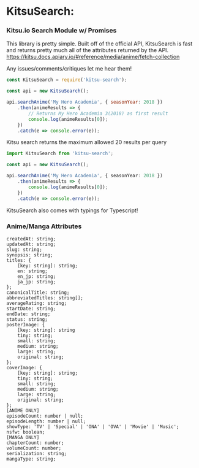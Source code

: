 # KitsuSearch:
### Kitsu.io Search Module w/ Promises

This library is pretty simple. Built off of the official API, KitsuSearch is fast and returns pretty much all of the attributes returned by the API.
https://kitsu.docs.apiary.io/#reference/media/anime/fetch-collection

Any issues/comments/critiques let me hear them!

```javascript
const KitsuSearch = require('kitsu-search');

const api = new KitsuSearch();

api.searchAnime('My Hero Academia', { seasonYear: 2018 })
	.then(animeResults => {
		// Returns My Hero Academia 3(2018) as first result
		console.log(animeResults[0]);
	})
	.catch(e => console.error(e));
```

Kitsu search returns the maximum allowed 20 results per query

```typescript
import KitsuSearch from 'kitsu-search';

const api = new KitsuSearch();

api.searchAnime('My Hero Academia', { seasonYear: 2018 })
	.then(animeResults => {
		console.log(animeResults[0]);
	})
	.catch(e => console.error(e));
```

KitsuSearch also comes with typings for Typescript!

### Anime/Manga Attributes
```
createdAt: string;
updatedAt: string;
slug: string;
synopsis: string;
titles: {
	[key: string]: string;
	en: string;
	en_jp: string;
	ja_jp: string;
};
canonicalTitle: string;
abbreviatedTitles: string[];
averageRating: string;
startDate: string;
endDate: string;
status: string;
posterImage: {
	[key: string]: string
	tiny: string;
	small: string;
	medium: string;
	large: string;
	original: string;
};
coverImage: {
	[key: string]: string;
	tiny: string;
	small: string;
	medium: string;
	large: string;
	original: string;
};
[ANIME ONLY]
episodeCount: number | null;
episodeLength: number | null;
showType: 'TV' | 'Special' | 'ONA' | 'OVA' | 'Movie' | 'Music';
nsfw: boolean;
[MANGA ONLY]
chapterCount: number;
volumeCount: number;
serialization: string;
mangaType: string;
```
